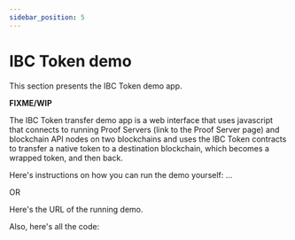 ```yaml
---
sidebar_position: 5
---
```


# IBC Token demo

This section presents the IBC Token demo app.

**FIXME/WIP**

The IBC Token transfer demo app is a web interface that uses javascript that connects to running Proof Servers (link to the Proof Server page) and blockchain API nodes on two blockchains and uses the IBC Token contracts to transfer a native token to a destination blockchain, which becomes a wrapped token, and then back.

Here's instructions on how you can run the demo yourself: ...

OR

Here's the URL of the running demo.

Also, here's all the code: